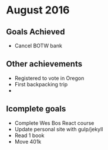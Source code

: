 # August 2016

## Goals Achieved
* Cancel BOTW bank

## Other achievements
* Registered to vote in Oregon
* First backpacking trip
* 

## Icomplete goals
* Complete Wes Bos React course
* Update personal site with gulp/jekyll
* Read 1 book
* Move 401k
